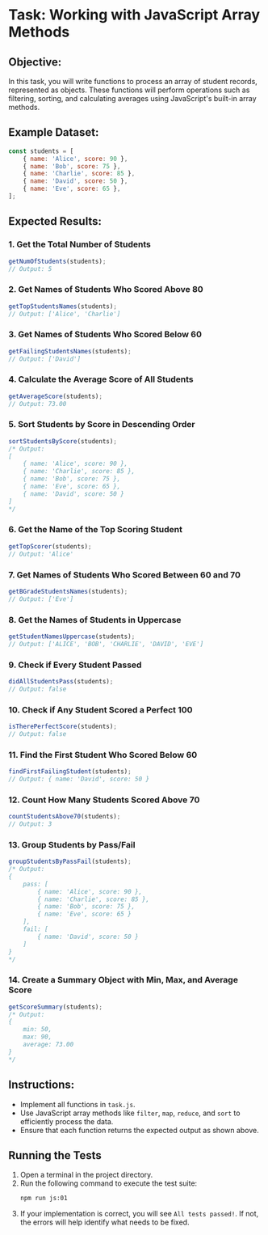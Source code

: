 # Task: Working with JavaScript Array Methods

## Objective:

In this task, you will write functions to process an array of student records, represented as objects. These functions will perform operations such as filtering, sorting, and calculating averages using JavaScript's built-in array methods.

## Example Dataset:

```js
const students = [
    { name: 'Alice', score: 90 },
    { name: 'Bob', score: 75 },
    { name: 'Charlie', score: 85 },
    { name: 'David', score: 50 },
    { name: 'Eve', score: 65 },
];
```

## Expected Results:

### 1. Get the Total Number of Students

```js
getNumOfStudents(students);
// Output: 5
```

### 2. Get Names of Students Who Scored Above 80

```js
getTopStudentsNames(students);
// Output: ['Alice', 'Charlie']
```

### 3. Get Names of Students Who Scored Below 60

```js
getFailingStudentsNames(students);
// Output: ['David']
```

### 4. Calculate the Average Score of All Students

```js
getAverageScore(students);
// Output: 73.00
```

### 5. Sort Students by Score in Descending Order

```js
sortStudentsByScore(students);
/* Output:
[
    { name: 'Alice', score: 90 },
    { name: 'Charlie', score: 85 },
    { name: 'Bob', score: 75 },
    { name: 'Eve', score: 65 },
    { name: 'David', score: 50 }
]
*/
```

### 6. Get the Name of the Top Scoring Student

```js
getTopScorer(students);
// Output: 'Alice'
```

### 7. Get Names of Students Who Scored Between 60 and 70

```js
getBGradeStudentsNames(students);
// Output: ['Eve']
```

### 8. Get the Names of Students in Uppercase

```js
getStudentNamesUppercase(students);
// Output: ['ALICE', 'BOB', 'CHARLIE', 'DAVID', 'EVE']
```

### 9. Check if Every Student Passed

```js
didAllStudentsPass(students);
// Output: false
```

### 10. Check if Any Student Scored a Perfect 100

```js
isTherePerfectScore(students);
// Output: false
```

### 11. Find the First Student Who Scored Below 60

```js
findFirstFailingStudent(students);
// Output: { name: 'David', score: 50 }
```

### 12. Count How Many Students Scored Above 70

```js
countStudentsAbove70(students);
// Output: 3
```

### 13. Group Students by Pass/Fail

```js
groupStudentsByPassFail(students);
/* Output:
{
    pass: [
        { name: 'Alice', score: 90 },
        { name: 'Charlie', score: 85 },
        { name: 'Bob', score: 75 },
        { name: 'Eve', score: 65 }
    ],
    fail: [
        { name: 'David', score: 50 }
    ]
}
*/
```

### 14. Create a Summary Object with Min, Max, and Average Score

```js
getScoreSummary(students);
/* Output:
{
    min: 50,
    max: 90,
    average: 73.00
}
*/
```

## Instructions:

-   Implement all functions in `task.js`.
-   Use JavaScript array methods like `filter`, `map`, `reduce`, and `sort` to efficiently process the data.
-   Ensure that each function returns the expected output as shown above.

## Running the Tests

1. Open a terminal in the project directory.
2. Run the following command to execute the test suite:
    ```sh
    npm run js:01
    ```
3. If your implementation is correct, you will see `All tests passed!`. If not, the errors will help identify what needs to be fixed.
